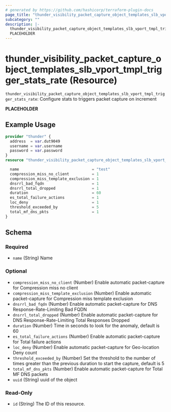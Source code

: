 ```yaml
---
# generated by https://github.com/hashicorp/terraform-plugin-docs
page_title: "thunder_visibility_packet_capture_object_templates_slb_vport_tmpl_trigger_stats_rate Resource - terraform-provider-thunder"
subcategory: ""
description: |-
  thunder_visibility_packet_capture_object_templates_slb_vport_tmpl_trigger_stats_rate: Configure stats to triggers packet capture on increment
  PLACEHOLDER
---
```


# thunder_visibility_packet_capture_object_templates_slb_vport_tmpl_trigger_stats_rate (Resource)

`thunder_visibility_packet_capture_object_templates_slb_vport_tmpl_trigger_stats_rate`: Configure stats to triggers packet capture on increment

__PLACEHOLDER__

## Example Usage

```terraform
provider "thunder" {
  address  = var.dut9049
  username = var.username
  password = var.password
}
resource "thunder_visibility_packet_capture_object_templates_slb_vport_tmpl_trigger_stats_rate" "thunder_visibility_packet_capture_object_templates_slb_vport_tmpl_trigger_stats_rate" {

  name                                = "test"
  compression_miss_no_client          = 1
  compression_miss_template_exclusion = 1
  dnsrrl_bad_fqdn                     = 1
  dnsrrl_total_dropped                = 1
  duration                            = 60
  es_total_failure_actions            = 1
  loc_deny                            = 1
  threshold_exceeded_by               = 5
  total_mf_dns_pkts                   = 1
}
```

<!-- schema generated by tfplugindocs -->
## Schema

### Required

- `name` (String) Name

### Optional

- `compression_miss_no_client` (Number) Enable automatic packet-capture for Compression miss no client
- `compression_miss_template_exclusion` (Number) Enable automatic packet-capture for Compression miss template exclusion
- `dnsrrl_bad_fqdn` (Number) Enable automatic packet-capture for DNS Response-Rate-Limiting Bad FQDN
- `dnsrrl_total_dropped` (Number) Enable automatic packet-capture for DNS Response-Rate-Limiting Total Responses Dropped
- `duration` (Number) Time in seconds to look for the anomaly, default is 60
- `es_total_failure_actions` (Number) Enable automatic packet-capture for Total failure actions
- `loc_deny` (Number) Enable automatic packet-capture for Geo-location Deny count
- `threshold_exceeded_by` (Number) Set the threshold to the number of times greater than the previous duration to start the capture, default is 5
- `total_mf_dns_pkts` (Number) Enable automatic packet-capture for Total MF DNS packets
- `uuid` (String) uuid of the object

### Read-Only

- `id` (String) The ID of this resource.



